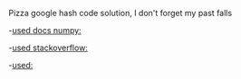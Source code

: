 Pizza google hash code solution, I don't forget my past falls


-[used docs numpy:](https://docs.scipy.org/doc/numpy/reference/generated/numpy.zeros.html)

-[used stackoverflow:](stackoverflow.com)

-[used:](stackoverflow.com)

